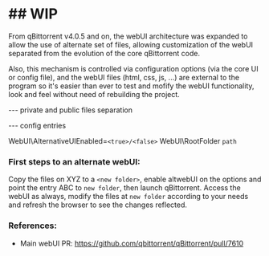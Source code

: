 # ## **WIP**

From qBittorrent v4.0.5 and on, the webUI architecture was expanded to allow the use of alternate set of files, allowing customization of the webUI separated from the evolution of the core qBittorrent code.

Also, this mechanism is controlled via configuration options (via the core UI or config file), and the webUI files (html, css, js, ...) are external to the program so it's easier than ever to test and mofify the webUI functionality, look and feel without need of rebuilding the project.

--- private and public files separation

--- config entries

WebUI\AlternativeUIEnabled=`<true>/<false>`
WebUI\RootFolder `path`

### First steps to an alternate webUI:
Copy the files on XYZ to a `<new folder>`, enable altwebUI on the options and point the entry ABC to `new folder`, then launch qBittorrent.
Access the webUI as always, modify the files at `new folder` according to your needs and refresh the browser to see the changes reflected.

### References:
* Main webUI PR: https://github.com/qbittorrent/qBittorrent/pull/7610

